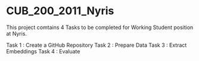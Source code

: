 # CUB_200_2011_Nyris

This project comtains 4 Tasks to be completed for Working Student position at Nyris.

Task 1 :  Create a GitHub Repository
Task 2 : Prepare Data
Task 3 : Extract Embeddings
Task 4 : Evaluate
